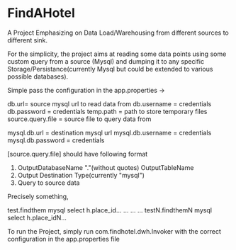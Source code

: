 # FindAHotel

A Project Emphasizing on Data Load/Warehousing from different sources to different sink.

For the simplicity, the project aims at reading some data points using some custom query from a source (Mysql) and dumping it to any specific Storage/Persistance(currently Mysql but could be extended to various possible databases).

Simple pass the configuration in the app.properties ->

db.url= source mysql url to read data from
db.username = credentials
db.password = credentials
temp.path = path to store temporary files
source.query.file = source file to query data from

mysql.db.url = destination mysql url
mysql.db.username = credentials
mysql.db.password = credentials



[source.query.file] should have following format 

1) OutputDatabaseName "."(without quotes) OutputTableName
2) Output Destination Type(currently "mysql")
3) Query to source data

Precisely something,

test.findthem
mysql
select h.place_id...
...
...
...
testN.findthemN
mysql
select h.place_idN...


To run the Project, simply run com.findhotel.dwh.Invoker with the correct configuration in the app.properties file
